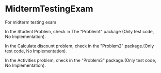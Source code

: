 # MidtermTestingExam
For midterm testing exam

In the Student Problem, check in The "Problem1" package (Only test code, No Implementation).

In the Calculate discount problem, check in the "Problem2" package.(Only test code, No Implementation).

In the Activities problem, check in the "Problem3" package.(Only test code, No Implementation).